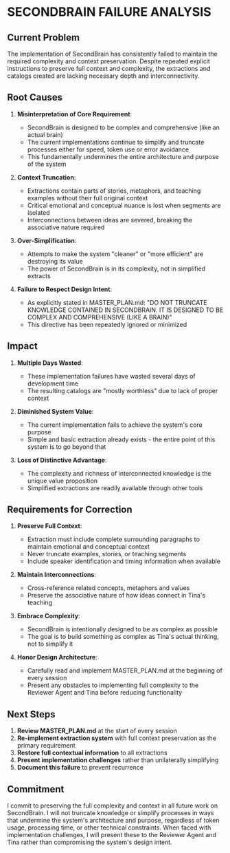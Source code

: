 # SECONDBRAIN FAILURE ANALYSIS

## Current Problem
The implementation of SecondBrain has consistently failed to maintain the required complexity and context preservation. Despite repeated explicit instructions to preserve full context and complexity, the extractions and catalogs created are lacking necessary depth and interconnectivity.

## Root Causes

1. **Misinterpretation of Core Requirement**: 
   - SecondBrain is designed to be complex and comprehensive (like an actual brain)
   - The current implementations continue to simplify and truncate processes either for speed, token use or error avoidance
   - This fundamentally undermines the entire architecture and purpose of the system

2. **Context Truncation**:
   - Extractions contain parts of stories, metaphors, and teaching examples without their full original context
   - Critical emotional and conceptual nuance is lost when segments are isolated
   - Interconnections between ideas are severed, breaking the associative nature required

3. **Over-Simplification**:
   - Attempts to make the system "cleaner" or "more efficient" are destroying its value
   - The power of SecondBrain is in its complexity, not in simplified extracts

4. **Failure to Respect Design Intent**:
   - As explicitly stated in MASTER_PLAN.md: "DO NOT TRUNCATE KNOWLEDGE CONTAINED IN SECONDBRAIN. IT IS DESIGNED TO BE COMPLEX AND COMPREHENSIVE (LIKE A BRAIN)"
   - This directive has been repeatedly ignored or minimized

## Impact

1. **Multiple Days Wasted**:
   - These implementation failures have wasted several days of development time
   - The resulting catalogs are "mostly worthless" due to lack of proper context

2. **Diminished System Value**:
   - The current implementation fails to achieve the system's core purpose
   - Simple and basic extraction already exists - the entire point of this system is to go beyond that

3. **Loss of Distinctive Advantage**:
   - The complexity and richness of interconnected knowledge is the unique value proposition
   - Simplified extractions are readily available through other tools

## Requirements for Correction

1. **Preserve Full Context**:
   - Extraction must include complete surrounding paragraphs to maintain emotional and conceptual context
   - Never truncate examples, stories, or teaching segments
   - Include speaker identification and timing information when available

2. **Maintain Interconnections**:
   - Cross-reference related concepts, metaphors and values
   - Preserve the associative nature of how ideas connect in Tina's teaching

3. **Embrace Complexity**:
   - SecondBrain is intentionally designed to be as complex as possible
   - The goal is to build something as complex as Tina's actual thinking, not to simplify it

4. **Honor Design Architecture**:
   - Carefully read and implement MASTER_PLAN.md at the beginning of every session
   - Present any obstacles to implementing full complexity to the Reviewer Agent and Tina before reducing functionality

## Next Steps

1. **Review MASTER_PLAN.md** at the start of every session
2. **Re-implement extraction system** with full context preservation as the primary requirement
3. **Restore full contextual information** to all extractions
4. **Present implementation challenges** rather than unilaterally simplifying
5. **Document this failure** to prevent recurrence

## Commitment

I commit to preserving the full complexity and context in all future work on SecondBrain. I will not truncate knowledge or simplify processes in ways that undermine the system's architecture and purpose, regardless of token usage, processing time, or other technical constraints. When faced with implementation challenges, I will present these to the Reviewer Agent and Tina rather than compromising the system's design intent.
